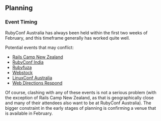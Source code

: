 ## Planning

### Event Timing

RubyConf Australia has always been held within the first two weeks of February, and this timeframe generally has worked quite well.

Potential events that may conflict:

* [Rails Camp New Zealand](http://camp.ruby.nz)
* [RubyConf India](http://rubyconfindia.org)
* [Rubyfuza](http://www.rubyfuza.org)
* [Webstock](http://www.webstock.org.nz)
* [LinuxConf Australia](https://linux.conf.au)
* [Web Directions Respond](https://www.webdirections.org/respond/)

Of course, clashing with any of these events is not a serious problem (with the exception of Rails Camp New Zealand, as that is geographically close and many of their attendees also want to be at RubyConf Australia). The bigger constraint in the early stages of planning is confirming a venue that is available in February.
